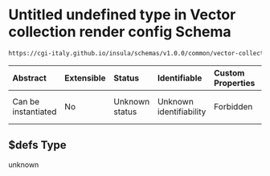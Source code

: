 # Untitled undefined type in Vector collection render config Schema

```txt
https://cgi-italy.github.io/insula/schemas/v1.0.0/common/vector-collection-render-config.schema.json#/$defs
```



| Abstract            | Extensible | Status         | Identifiable            | Custom Properties | Additional Properties | Access Restrictions | Defined In                                                                                                                         |
| :------------------ | :--------- | :------------- | :---------------------- | :---------------- | :-------------------- | :------------------ | :--------------------------------------------------------------------------------------------------------------------------------- |
| Can be instantiated | No         | Unknown status | Unknown identifiability | Forbidden         | Allowed               | none                | [vector-collection-render-config.schema.json\*](schemas/common/vector-collection-render-config.schema.json) |

## $defs Type

unknown
